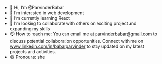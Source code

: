 - 👋 Hi, I’m @ParvinderBabar
- 👀 I’m interested in web development
- 🌱 I’m currently learning React
- 💞️ I’m looking to collaborate with others on exciting project and expanding my skills 
- 📫 How to reach me: You can email me at parvinderbabar@gmail.com to discuss potential collaboration opportunities.
      Connect with me on www.linkedin.com/in/babarparvinder to stay updated on my latest projects and activities.
- 😄 Pronouns: she
<!---
ParvinderBabar/ParvinderBabar is a ✨ special ✨ repository because its `README.md` (this file) appears on your GitHub profile.
You can click the Preview link to take a look at your changes.
--->
